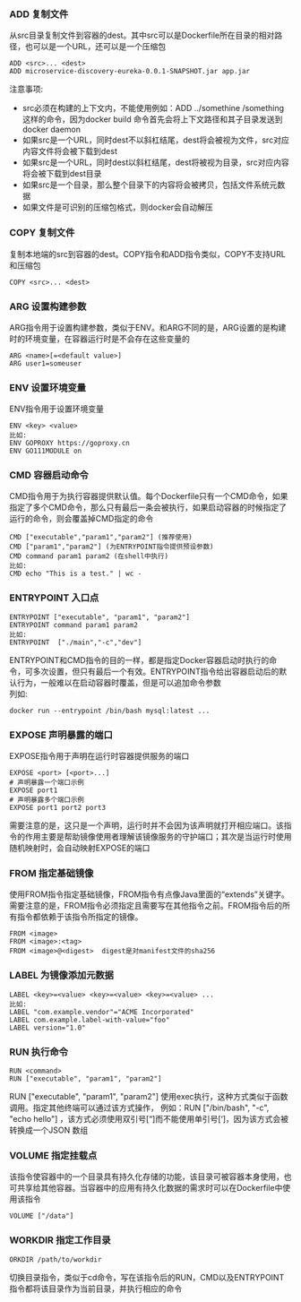 ### ADD 复制文件
从src目录复制文件到容器的dest。其中src可以是Dockerfile所在目录的相对路径，也可以是一个URL，还可以是一个压缩包 
```
ADD <src>... <dest>
ADD microservice-discovery-eureka-0.0.1-SNAPSHOT.jar app.jar
``` 
注意事项:
+ src必须在构建的上下文内，不能使用例如：ADD ../somethine /something 这样的命令，因为docker build 命令首先会将上下文路径和其子目录发送到docker daemon
+ 如果src是一个URL，同时dest不以斜杠结尾，dest将会被视为文件，src对应内容文件将会被下载到dest
+ 如果src是一个URL，同时dest以斜杠结尾，dest将被视为目录，src对应内容将会被下载到dest目录
+ 如果src是一个目录，那么整个目录下的内容将会被拷贝，包括文件系统元数据
+ 如果文件是可识别的压缩包格式，则docker会自动解压

### COPY 复制文件
复制本地端的src到容器的dest。COPY指令和ADD指令类似，COPY不支持URL和压缩包
```
COPY <src>... <dest>
```

### ARG 设置构建参数
ARG指令用于设置构建参数，类似于ENV。和ARG不同的是，ARG设置的是构建时的环境变量，在容器运行时是不会存在这些变量的
```
ARG <name>[=<default value>]
ARG user1=someuser
```

### ENV 设置环境变量
ENV指令用于设置环境变量
```
ENV <key> <value>
比如:
ENV GOPROXY https://goproxy.cn
ENV GO111MODULE on
```

### CMD 容器启动命令
CMD指令用于为执行容器提供默认值。每个Dockerfile只有一个CMD命令，如果指定了多个CMD命令，那么只有最后一条会被执行，如果启动容器的时候指定了运行的命令，则会覆盖掉CMD指定的命令
```
CMD ["executable","param1","param2"] (推荐使用)
CMD ["param1","param2"] (为ENTRYPOINT指令提供预设参数)
CMD command param1 param2 (在shell中执行)
比如:
CMD echo "This is a test." | wc -
```

### ENTRYPOINT 入口点
```
ENTRYPOINT ["executable", "param1", "param2"]
ENTRYPOINT command param1 param2
比如:
ENTRYPOINT  ["./main","-c","dev"]
```
ENTRYPOINT和CMD指令的目的一样，都是指定Docker容器启动时执行的命令，可多次设置，但只有最后一个有效。ENTRYPOINT指令给出容器启动后的默认行为，一般难以在启动容器时覆盖，但是可以追加命令参数  
列如:
```
docker run --entrypoint /bin/bash mysql:latest ...
```

### EXPOSE 声明暴露的端口
EXPOSE指令用于声明在运行时容器提供服务的端口
```
EXPOSE <port> [<port>...]
# 声明暴露一个端口示例
EXPOSE port1
# 声明暴露多个端口示例
EXPOSE port1 port2 port3
```
需要注意的是，这只是一个声明，运行时并不会因为该声明就打开相应端口。该指令的作用主要是帮助镜像使用者理解该镜像服务的守护端口；其次是当运行时使用随机映射时，会自动映射EXPOSE的端口


### FROM 指定基础镜像
使用FROM指令指定基础镜像，FROM指令有点像Java里面的“extends”关键字。需要注意的是，FROM指令必须指定且需要写在其他指令之前。FROM指令后的所有指令都依赖于该指令所指定的镜像。
```
FROM <image>
FROM <image>:<tag>
FROM <image>@<digest>  digest是对manifest文件的sha256
```

### LABEL 为镜像添加元数据
```
LABEL <key>=<value> <key>=<value> <key>=<value> ...
比如:
LABEL "com.example.vendor"="ACME Incorporated"
LABEL com.example.label-with-value="foo"
LABEL version="1.0"
```

### RUN 执行命令
```
RUN <command>
RUN ["executable", "param1", "param2"]
```
RUN ["executable", "param1", "param2"] 使用exec执行，这种方式类似于函数调用。指定其他终端可以通过该方式操作，
例如：RUN ["/bin/bash", "-c", "echo hello"] ，该方式必须使用双引号[“]而不能使用单引号[‘]，因为该方式会被转换成一个JSON 数组

### VOLUME 指定挂载点
该指令使容器中的一个目录具有持久化存储的功能，该目录可被容器本身使用，也可共享给其他容器。当容器中的应用有持久化数据的需求时可以在Dockerfile中使用该指令
```
VOLUME ["/data"]
```

### WORKDIR 指定工作目录
```
ORKDIR /path/to/workdir
```
切换目录指令，类似于cd命令，写在该指令后的RUN，CMD以及ENTRYPOINT指令都将该目录作为当前目录，并执行相应的命令




